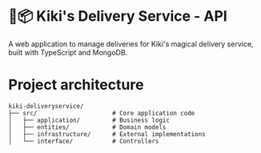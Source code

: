 # 🧹📦 Kiki's Delivery Service - API

A web application to manage deliveries for Kiki's magical delivery service, built with TypeScript and MongoDB.

# Project architecture 
```
kiki-deliveryservice/
├── src/                     # Core application code
│   ├── application/         # Business logic
│   ├── entities/            # Domain models
│   ├── infrastructure/      # External implementations
│   └── interface/           # Controllers
```
